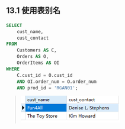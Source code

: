 ## 13.1 使用表别名

```sql
SELECT
	cust_name,
	cust_contact 
FROM
	Customers AS C,
	Orders AS O,
	OrderItems AS OI 
WHERE
	C.cust_id = O.cust_id 
	AND OI.order_num = O.order_num 
	AND prod_id = 'RGAN01';
```

> ![image-20240303080406625](./assets/image-20240303080406625.png)
